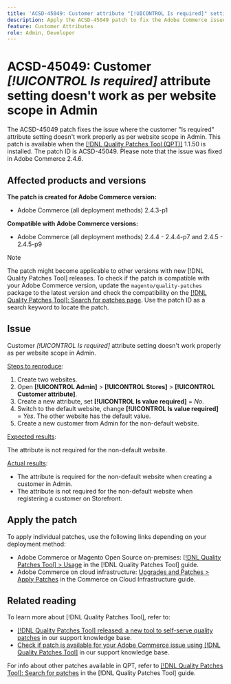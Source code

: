 ```yaml
---
title: 'ACSD-45049: Customer attribute "[!UICONTROL Is required]" setting doesn't work as per website scope in Admin'
description: Apply the ACSD-45049 patch to fix the Adobe Commerce issue where customer "[!UICONTROL Is required]" attribute is not properly overridden as per website scope in Admin.
feature: Customer Attributes
role: Admin, Developer
---
```


# ACSD-45049: Customer *[!UICONTROL Is required]* attribute setting doesn't work as per website scope in Admin

The ACSD-45049 patch fixes the issue where the customer "Is required" attribute setting doesn't work properly as per website scope in Admin. This patch is available when the [[!DNL Quality Patches Tool (QPT)]](https://experienceleague.adobe.com/docs/commerce-operations/tools/quality-patches-tool/usage.html) 1.1.50 is installed. The patch ID is ACSD-45049. Please note that the issue was fixed in Adobe Commerce 2.4.6.

## Affected products and versions

**The patch is created for Adobe Commerce version:**

* Adobe Commerce (all deployment methods) 2.4.3-p1

**Compatible with Adobe Commerce versions:**

* Adobe Commerce (all deployment methods) 2.4.4 - 2.4.4-p7 and 2.4.5 - 2.4.5-p9

>[!NOTE]
>
>The patch might become applicable to other versions with new [!DNL Quality Patches Tool] releases. To check if the patch is compatible with your Adobe Commerce version, update the `magento/quality-patches` package to the latest version and check the compatibility on the [[!DNL Quality Patches Tool]: Search for patches page](https://experienceleague.adobe.com/tools/commerce-quality-patches/index.html). Use the patch ID as a search keyword to locate the patch.

## Issue

Customer *[!UICONTROL Is required]* attribute setting doesn't work properly as per website scope in Admin.

<u>Steps to reproduce</u>:

1. Create two websites.
1. Open **[!UICONTROL Admin]** > **[!UICONTROL Stores]** > **[!UICONTROL Customer attribute]**.
1. Create a new attribute, set **[!UICONTROL Is value required]** = *No*.
1. Switch to the default website, change **[!UICONTROL Is value required]** = *Yes*. The other website has the default value.
1. Create a new customer from Admin for the non-default website.

<u>Expected results</u>:

The attribute is not required for the non-default website.

<u>Actual results</u>:

* The attribute is required for the non-default website when creating a customer in Admin.
* The attribute is not required for the non-default website when registering a customer on Storefront.

## Apply the patch

To apply individual patches, use the following links depending on your deployment method:

* Adobe Commerce or Magento Open Source on-premises: [[!DNL Quality Patches Tool] > Usage](https://experienceleague.adobe.com/docs/commerce-operations/tools/quality-patches-tool/usage.html) in the [!DNL Quality Patches Tool] guide.
* Adobe Commerce on cloud infrastructure: [Upgrades and Patches > Apply Patches](https://experienceleague.adobe.com/docs/commerce-cloud-service/user-guide/develop/upgrade/apply-patches.html) in the Commerce on Cloud Infrastructure guide.

## Related reading

To learn more about [!DNL Quality Patches Tool], refer to:

* [[!DNL Quality Patches Tool] released: a new tool to self-serve quality patches](/help/announcements/adobe-commerce-announcements/magento-quality-patches-released-new-tool-to-self-serve-quality-patches.md) in our support knowledge base.
* [Check if patch is available for your Adobe Commerce issue using [!DNL Quality Patches Tool]](/help/support-tools/patches-available-in-qpt-tool/check-patch-for-magento-issue-with-magento-quality-patches.md) in our support knowledge base.

For info about other patches available in QPT, refer to [[!DNL Quality Patches Tool]: Search for patches](https://experienceleague.adobe.com/tools/commerce-quality-patches/index.html) in the [!DNL Quality Patches Tool] guide.
